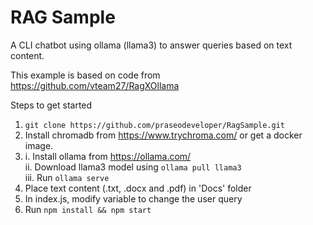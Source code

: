 # RAG Sample
A CLI chatbot using ollama (llama3) to answer queries based on text content. 

This example is based on code from
https://github.com/vteam27/RagXOllama

Steps to get started
1. `git clone https://github.com/praseodeveloper/RagSample.git`
2. Install chromadb from https://www.trychroma.com/ or get a docker image.
3.  i.   Install ollama from https://ollama.com/ <br>
    ii.  Download llama3 model using `ollama pull llama3` <br>
    iii. Run `ollama serve` <br>
4.  Place text content (.txt, .docx and .pdf) in 'Docs' folder
5.  In index.js, modify <sUserQuery> variable to change the user query
6.  Run `npm install && npm start`  
